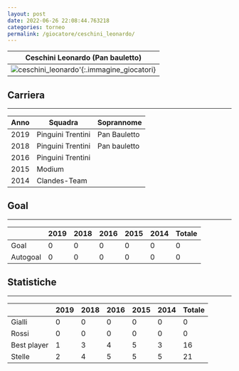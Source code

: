 ```yaml
---
layout: post
date: 2022-06-26 22:08:44.763218
categories: torneo
permalink: /giocatore/ceschini_leonardo/
---
```

<link rel='stylesheets' href='./../assets/giocatori.css'>

| Ceschini Leonardo (Pan bauletto) |
|:-----:|
| ![ceschini_leonardo]('./../../assets/giocatori/ceschini_leonardo.png)'{:.immagine_giocatori} |


## Carriera
----

|Anno|Squadra|Soprannome|
|:---:|---|---|
|2019|Pinguini Trentini|Pan Bauletto|
|2018|Pinguini Trentini|Pan bauletto|
|2016|Pinguini Trentini||
|2015|Modium||
|2014|Clandes-Team||


## Goal
----

| |2019|2018|2016|2015|2014| Totale |
|---|---|---|---|---|---|---|
|Goal|0|0|0|0|0|0|
|Autogoal|0|0|0|0|0|0|


## Statistiche
----

| |2019|2018|2016|2015|2014| Totale |
|---|---|---|---|---|---|---|
|Gialli|0|0|0|0|0|0|
|Rossi|0|0|0|0|0|0|
|Best player|1|3|4|5|3|16|
|Stelle|2|4|5|5|5|21|